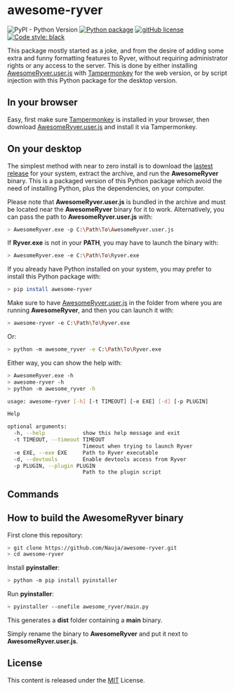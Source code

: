 # awesome-ryver
![PyPI - Python Version](https://img.shields.io/pypi/pyversions/awesome-ryver)
[![Python package](https://img.shields.io/github/workflow/status/Nauja/awesome-ryver/Python%20package)](https://github.com/Nauja/awesome-ryver/actions/workflows/python-package.yml)
[![gitHub license](https://img.shields.io/badge/license-MIT-blue.svg)](https://github.com/Nauja/awesome-ryver/blob/master/LICENSE)
[![Code style: black](https://img.shields.io/badge/code%20style-black-000000.svg)](https://github.com/psf/black)

This package mostly started as a joke, and from the desire of adding some extra and funny formatting features to Ryver, without requiring administrator rights or any access to the server.
This is done by either installing [AwesomeRyver.user.js](AwesomeRyver.user.js) with [Tampermonkey](https://www.tampermonkey.net/) for the web version, or by script injection with this Python package for the desktop version.

## In your browser

Easy, first make sure [Tampermonkey](https://www.tampermonkey.net/) is installed in your browser, then download [AwesomeRyver.user.js](AwesomeRyver.user.js) and install it via Tampermonkey.

## On your desktop

The simplest method with near to zero install is to download the [lastest release](https://github.com/Nauja/awesome-ryver/releases) for your system, extract the archive, and run the **AwesomeRyver** binary. This is a packaged version of this Python package which avoid the need of installing Python, plus the dependencies, on your computer.

Please note that **AwesomeRyver.user.js** is bundled in the archive and must be located near the **AwesomeRyver** binary for it to work. Alternatively, you can pass the path to **AwesomeRyver.user.js** with:

```bash
> AwesomeRyver.exe -p C:\Path\To\AwesomeRyver.user.js
```

If **Ryver.exe** is not in your **PATH**, you may have to launch the binary with:

```bash
> AwesomeRyver.exe -e C:\Path\To\Ryver.exe
```

If you already have Python installed on your system, you may prefer to install this Python package with:

```bash
> pip install awesome-ryver
```

Make sure to have [AwesomeRyver.user.js](AwesomeRyver.user.js) in the folder from where you are running **AwesomeRyver**, and then you can launch it with:

```bash
> awesome-ryver -e C:\Path\To\Ryver.exe
```

Or:

```bash
> python -m awesome_ryver -e C:\Path\To\Ryver.exe
```

Either way, you can show the help with:

```bash
> AwesomeRyver.exe -h
> awesome-ryver -h
> python -m awesome_ryver -h

usage: awesome-ryver [-h] [-t TIMEOUT] [-e EXE] [-d] [-p PLUGIN]

Help

optional arguments:
  -h, --help            show this help message and exit
  -t TIMEOUT, --timeout TIMEOUT
                        Timeout when trying to launch Ryver
  -e EXE, --exe EXE     Path to Ryver executable
  -d, --devtools        Enable devtools access from Ryver
  -p PLUGIN, --plugin PLUGIN
                        Path to the plugin script
```

## Commands

## How to build the AwesomeRyver binary

First clone this repository:

```bash
> git clone https://github.com/Nauja/awesome-ryver.git
> cd awesome-ryver
```

Install **pyinstaller**:

```bash
> python -m pip install pyinstaller
```

Run **pyinstaller**:

```bash
> pyinstaller --onefile awesome_ryver/main.py
```

This generates a **dist** folder containing a **main** binary.

Simply rename the binary to **AwesomeRyver** and put it next to **AwesomeRyver.user.js**.

## License

This content is released under the [MIT](http://opensource.org/licenses/MIT) License.
